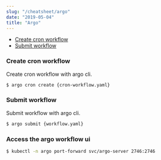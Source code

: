 ```yaml
---
slug: "/cheatsheet/argo"
date: "2019-05-04"
title: "Argo"
---
```


- [Create cron workflow](#create-cron-workflow)
- [Submit workflow](#submit-workflow)

### Create cron workflow

Create cron workflow with argo cli.

```bash
$ argo cron create {cron-workflow.yaml}
```

### Submit workflow

Submit workflow with argo cli.

```bash
$ argo submit {workflow.yaml}
```

### Access the argo workflow ui

```bash
$ kubectl -n argo port-forward svc/argo-server 2746:2746
```
